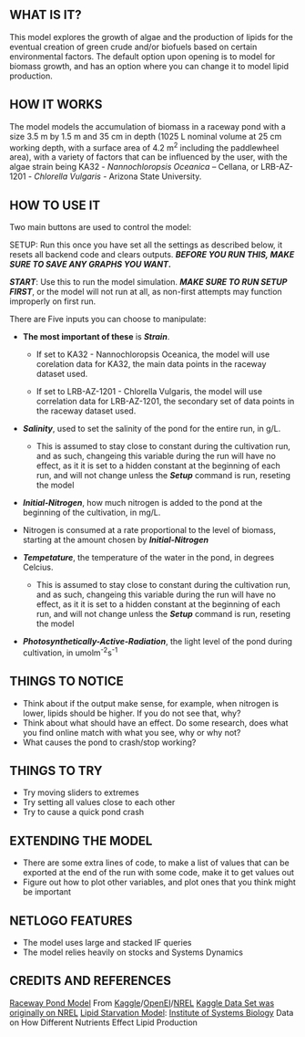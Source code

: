 ## WHAT IS IT?

This model explores the growth of algae and the production of lipids for the eventual creation of green crude and/or biofuels based on certain environmental factors. 
The default option upon opening is to model for biomass growth, and has an option where you can change it to model lipid production.

## HOW IT WORKS
 
 
 The model models the accumulation of biomass in a raceway pond with a size 3.5 m by 1.5 m and 35 cm in depth (1025 L nominal volume at 25 cm working depth, with a surface area of 4.2 m<sup>2</sup> including the paddlewheel area), with a variety of factors that can be influenced by the user, with the algae strain being  KA32 - _Nannochloropsis_ _Oceanica_ – Cellana, or LRB-AZ-1201 - _Chlorella_ _Vulgaris_ - Arizona State University.




## HOW TO USE IT

 Two main buttons are used to control the model:

SETUP: Run this once you have set all the settings as described below, it resets all backend code and clears outputs. **_BEFORE_ _YOU_ _RUN_ _THIS,_ _MAKE SURE_ _TO_ _SAVE_ _ANY_ _GRAPHS_ _YOU_ _WANT_.**

**_START_**: Use this to run the model simulation. **_MAKE_ _SURE_ _TO_ _RUN_ _SETUP_ _FIRST_**, or the model will not run at all, as non-first attempts may function improperly on first run.

There are Five inputs you can choose to manipulate:

  - **The most important of these** is **_Strain_**.

    - If set to  KA32 - Nannochloropsis Oceanica, the model will use corelation data for KA32, the main data points in the raceway dataset used.

    - If set to LRB-AZ-1201 - Chlorella Vulgaris, the model will use correlation data for LRB-AZ-1201, the secondary set of data points in the raceway dataset used.

  - **_Salinity_**, used to set the salinity of the pond for the entire run, in g/L.
	- This is assumed to stay close to constant during the cultivation run, and as such, changeing this variable during the run will have no effect, as it it is set to a hidden constant at the beginning of each run, and will not change unless the **_Setup_** command is run, reseting the model

  - **_Initial-Nitrogen_**, how much nitrogen is added to the pond at the beginning of the cultivation, in mg/L.
   - Nitrogen is consumed at a rate proportional to the level of biomass, starting at the amount chosen by **_Initial-Nitrogen_**

  - **_Tempetature_**, the temperature of the water in the pond, in degrees Celcius.
	- This is assumed to stay close to constant during the cultivation run, and as such, changeing this variable during the run will have no effect, as it it is set to a hidden constant at the beginning of each run, and will not change unless the **_Setup_** command is run, reseting the model
	
  - **_Photosynthetically-Active-Radiation_**, the light level of the pond during cultivation, in umolm<sup>-2</sup>s<sup>-1</sup>



## THINGS TO NOTICE

- Think about if the output make sense, for example, when nitrogen is lower, lipids should be higher. If you do not see that, why?
- Think about what should have an effect. Do some research, does what you find online match with what you see, why or why not?
- What causes the pond to crash/stop working?

## THINGS TO TRY

- Try moving sliders to extremes
- Try setting all values close to each other
- Try to cause a quick pond crash

## EXTENDING THE MODEL

- There are some extra lines of code, to make a list of values that can be exported at the end of the run with some code, make it to get values out
- Figure out how to plot other variables, and plot ones that you think might be important

## NETLOGO FEATURES

- The model uses large and stacked IF queries
- The model relies heavily on stocks and Systems Dynamics


## CREDITS AND REFERENCES

[Raceway Pond Model](https://www.kaggle.com/stargarden/the-algae-testbed-publicprivate-partnership-atp3) From [Kaggle](https://www.kaggle.com/)/[OpenEI](https://openei.org/wiki/ATP3_Data)/[NREL](https://data.nrel.gov/)
[Kaggle Data Set was originally on NREL](https://data.nrel.gov/submissions/76) 
[Lipid Starvation Model](https://baliga.systemsbiology.net/projects/green-algae-biofuels/): [Institute of Systems Biology](https://isbscience.org/) Data on How Different Nutrients Effect Lipid Production
